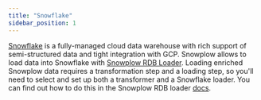 ```yaml
---
title: "Snowflake"
sidebar_position: 1
---
```


[Snowflake](https://www.snowflake.com/) is a fully-managed cloud data warehouse with rich support of semi-structured data and tight integration with GCP. Snowplow allows to load data into Snowflake with [Snowplow RDB Loader](/docs/pipeline-components-and-applications/loaders-storage-targets/snowplow-rdb-loader/index.md). Loading enriched Snowplow data requires a transformation step and a loading step, so you'll need to select and set up both a transformer and a Snowflake loader. You can find out how to do this in the Snowplow RDB loader [docs](/docs/pipeline-components-and-applications/loaders-storage-targets/snowplow-rdb-loader/index.md).